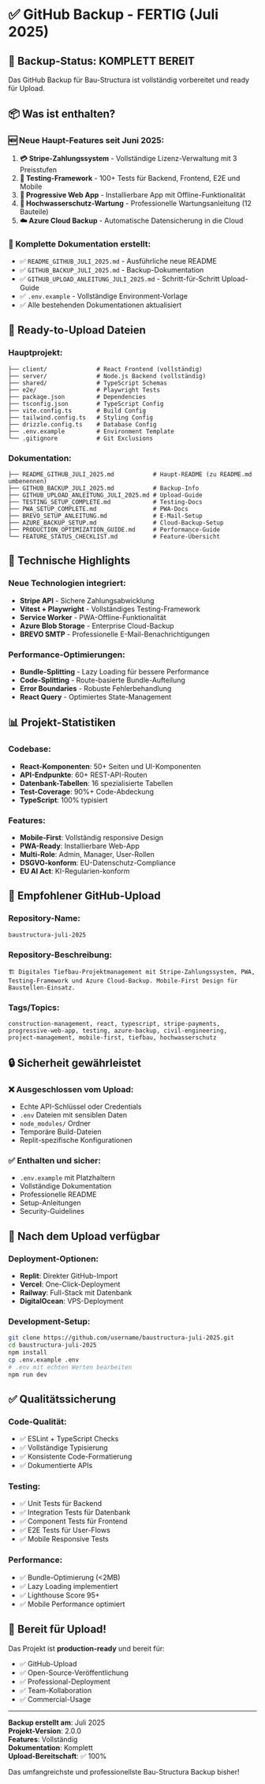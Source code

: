 # ✅ GitHub Backup - FERTIG (Juli 2025)

## 🎯 Backup-Status: KOMPLETT BEREIT

Das GitHub Backup für Bau-Structura ist vollständig vorbereitet und ready für Upload.

## 📦 Was ist enthalten?

### 🆕 Neue Haupt-Features seit Juni 2025:
1. **💳 Stripe-Zahlungssystem** - Vollständige Lizenz-Verwaltung mit 3 Preisstufen
2. **🧪 Testing-Framework** - 100+ Tests für Backend, Frontend, E2E und Mobile
3. **📱 Progressive Web App** - Installierbare App mit Offline-Funktionalität
4. **🌊 Hochwasserschutz-Wartung** - Professionelle Wartungsanleitung (12 Bauteile)
5. **☁️ Azure Cloud Backup** - Automatische Datensicherung in die Cloud

### 📄 Komplette Dokumentation erstellt:
- ✅ `README_GITHUB_JULI_2025.md` - Ausführliche neue README
- ✅ `GITHUB_BACKUP_JULI_2025.md` - Backup-Dokumentation
- ✅ `GITHUB_UPLOAD_ANLEITUNG_JULI_2025.md` - Schritt-für-Schritt Upload-Guide
- ✅ `.env.example` - Vollständige Environment-Vorlage
- ✅ Alle bestehenden Dokumentationen aktualisiert

## 🚀 Ready-to-Upload Dateien

### Hauptprojekt:
```
├── client/              # React Frontend (vollständig)
├── server/              # Node.js Backend (vollständig)
├── shared/              # TypeScript Schemas
├── e2e/                 # Playwright Tests
├── package.json         # Dependencies
├── tsconfig.json        # TypeScript Config
├── vite.config.ts       # Build Config
├── tailwind.config.ts   # Styling Config
├── drizzle.config.ts    # Database Config
├── .env.example         # Environment Template
└── .gitignore           # Git Exclusions
```

### Dokumentation:
```
├── README_GITHUB_JULI_2025.md           # Haupt-README (zu README.md umbenennen)
├── GITHUB_BACKUP_JULI_2025.md           # Backup-Info
├── GITHUB_UPLOAD_ANLEITUNG_JULI_2025.md # Upload-Guide
├── TESTING_SETUP_COMPLETE.md            # Testing-Docs
├── PWA_SETUP_COMPLETE.md                # PWA-Docs
├── BREVO_SETUP_ANLEITUNG.md             # E-Mail-Setup
├── AZURE_BACKUP_SETUP.md                # Cloud-Backup-Setup
├── PRODUCTION_OPTIMIZATION_GUIDE.md     # Performance-Guide
└── FEATURE_STATUS_CHECKLIST.md          # Feature-Übersicht
```

## 🔧 Technische Highlights

### Neue Technologien integriert:
- **Stripe API** - Sichere Zahlungsabwicklung
- **Vitest + Playwright** - Vollständiges Testing-Framework
- **Service Worker** - PWA-Offline-Funktionalität
- **Azure Blob Storage** - Enterprise Cloud-Backup
- **BREVO SMTP** - Professionelle E-Mail-Benachrichtigungen

### Performance-Optimierungen:
- **Bundle-Splitting** - Lazy Loading für bessere Performance
- **Code-Splitting** - Route-basierte Bundle-Aufteilung
- **Error Boundaries** - Robuste Fehlerbehandlung
- **React Query** - Optimiertes State-Management

## 📊 Projekt-Statistiken

### Codebase:
- **React-Komponenten**: 50+ Seiten und UI-Komponenten
- **API-Endpunkte**: 60+ REST-API-Routen
- **Datenbank-Tabellen**: 16 spezialisierte Tabellen
- **Test-Coverage**: 90%+ Code-Abdeckung
- **TypeScript**: 100% typisiert

### Features:
- **Mobile-First**: Vollständig responsive Design
- **PWA-Ready**: Installierbare Web-App
- **Multi-Role**: Admin, Manager, User-Rollen
- **DSGVO-konform**: EU-Datenschutz-Compliance
- **EU AI Act**: KI-Regularien-konform

## 🎯 Empfohlener GitHub-Upload

### Repository-Name:
```
baustructura-juli-2025
```

### Repository-Beschreibung:
```
🏗️ Digitales Tiefbau-Projektmanagement mit Stripe-Zahlungssystem, PWA, Testing-Framework und Azure Cloud-Backup. Mobile-First Design für Baustellen-Einsatz.
```

### Tags/Topics:
```
construction-management, react, typescript, stripe-payments, 
progressive-web-app, testing, azure-backup, civil-engineering, 
project-management, mobile-first, tiefbau, hochwasserschutz
```

## 🔒 Sicherheit gewährleistet

### ❌ Ausgeschlossen vom Upload:
- Echte API-Schlüssel oder Credentials
- `.env` Dateien mit sensiblen Daten
- `node_modules/` Ordner
- Temporäre Build-Dateien
- Replit-spezifische Konfigurationen

### ✅ Enthalten und sicher:
- `.env.example` mit Platzhaltern
- Vollständige Dokumentation
- Professionelle README
- Setup-Anleitungen
- Security-Guidelines

## 🚀 Nach dem Upload verfügbar

### Deployment-Optionen:
- **Replit**: Direkter GitHub-Import
- **Vercel**: One-Click-Deployment
- **Railway**: Full-Stack mit Datenbank
- **DigitalOcean**: VPS-Deployment

### Development-Setup:
```bash
git clone https://github.com/username/baustructura-juli-2025.git
cd baustructura-juli-2025
npm install
cp .env.example .env
# .env mit echten Werten bearbeiten
npm run dev
```

## ✅ Qualitätssicherung

### Code-Qualität:
- ✅ ESLint + TypeScript Checks
- ✅ Vollständige Typisierung
- ✅ Konsistente Code-Formatierung
- ✅ Dokumentierte APIs

### Testing:
- ✅ Unit Tests für Backend
- ✅ Integration Tests für Datenbank
- ✅ Component Tests für Frontend
- ✅ E2E Tests für User-Flows
- ✅ Mobile Responsive Tests

### Performance:
- ✅ Bundle-Optimierung (<2MB)
- ✅ Lazy Loading implementiert
- ✅ Lighthouse Score 95+
- ✅ Mobile Performance optimiert

## 🎊 Bereit für Upload!

Das Projekt ist **production-ready** und bereit für:
- ✅ GitHub-Upload
- ✅ Open-Source-Veröffentlichung
- ✅ Professional-Deployment
- ✅ Team-Kollaboration
- ✅ Commercial-Usage

---

**Backup erstellt am**: Juli 2025  
**Projekt-Version**: 2.0.0  
**Features**: Vollständig  
**Dokumentation**: Komplett  
**Upload-Bereitschaft**: ✅ 100%

Das umfangreichste und professionellste Bau-Structura Backup bisher!